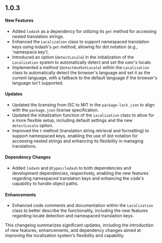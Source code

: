 ## 1.0.3

#### New Features

- Added `lodash` as a dependency for utilizing its `get` method for accessing nested translation strings.
- Enhanced the `Localization` class to support namespaced translation keys using lodash's `get` method, allowing for dot notation (e.g., 'namespace.key').
- Introduced an option (`detectLocale`) in the initialization of the `Localization` system to automatically detect and set the user's locale.
- Implemented a method (`detectAndSetLocale`) within the `Localization` class to automatically detect the browser's language and set it as the current language, with a fallback to the default language if the browser's language isn't supported.

#### Updates

- Updated the licensing from ISC to MIT in the `package-lock.json` to align with the `package.json` license specification.
- Updated the initialization function of the `Localization` class to allow for a more flexible setup, including default settings and the new `detectLocale` option.
- Improved the `t` method (translation string retrieval and formatting) to support namespaced keys, enabling the use of dot notation for accessing nested strings and enhancing its flexibility in managing translations.

#### Dependency Changes

- Added `lodash` and `@types/lodash` to both dependencies and development dependencies, respectively, enabling the new features regarding namespaced translation keys and enhancing the code's capability to handle object paths.

#### Enhancements

- Enhanced code comments and documentation within the `Localization` class to better describe the functionality, including the new features regarding locale detection and namespaced translation keys.

This changelog summarizes significant updates, including the introduction of new features, enhancements, and dependency changes aimed at improving the localization system's flexibility and capability.
